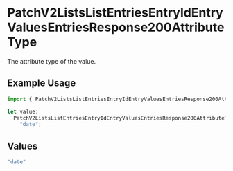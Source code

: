 # PatchV2ListsListEntriesEntryIdEntryValuesEntriesResponse200AttributeType

The attribute type of the value.

## Example Usage

```typescript
import { PatchV2ListsListEntriesEntryIdEntryValuesEntriesResponse200AttributeType } from "attio-js/models/operations";

let value:
  PatchV2ListsListEntriesEntryIdEntryValuesEntriesResponse200AttributeType =
    "date";
```

## Values

```typescript
"date"
```